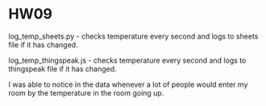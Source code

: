 # HW09

log_temp_sheets.py - checks temperature every second and logs to sheets file if it has changed.  

log_temp_thingspeak.js - checks temperature every second and logs to thingspeak file if it has changed.   

I was able to notice in the data whenever a lot of people would enter my room by the temperature in the room going up.

